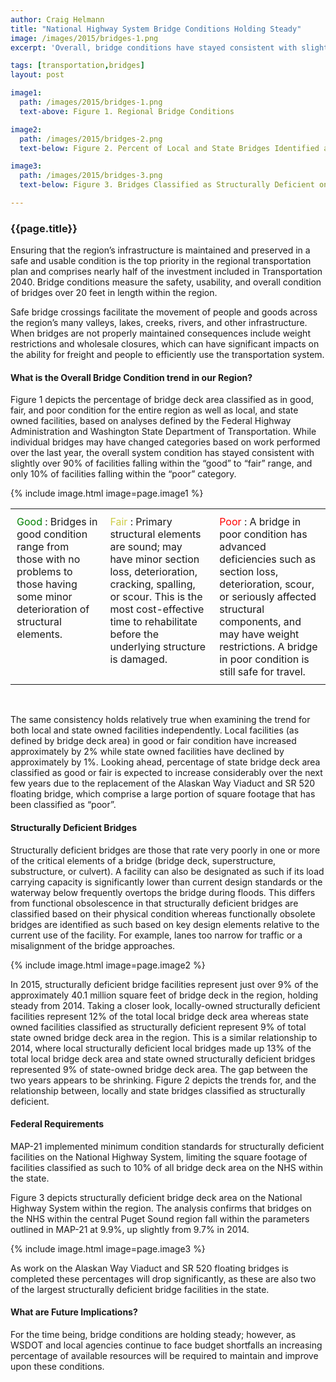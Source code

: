 ```yaml
---
author: Craig Helmann
title: "National Highway System Bridge Conditions Holding Steady"
image: /images/2015/bridges-1.png
excerpt: 'Overall, bridge conditions have stayed consistent with slightly over 90% of facilities falling within the “good” to “fair” range, and only 10% of facilities falling within the “poor” category.'

tags: [transportation,bridges]
layout: post

image1:
  path: /images/2015/bridges-1.png
  text-above: Figure 1. Regional Bridge Conditions

image2:
  path: /images/2015/bridges-2.png
  text-below: Figure 2. Percent of Local and State Bridges Identified as Structurally Deficient

image3:
  path: /images/2015/bridges-3.png
  text-below: Figure 3. Bridges Classified as Structurally Deficient on the National Highway System

---
```


### {{page.title}}

Ensuring that the region’s infrastructure is maintained and preserved in a safe and usable condition is the top priority in the regional transportation plan and comprises nearly half of the investment included in Transportation 2040.  Bridge conditions measure the safety, usability, and overall condition of bridges over 20 feet in length within the region.

Safe bridge crossings facilitate the movement of people and goods across the region’s many valleys, lakes, creeks, rivers, and other infrastructure.  When bridges are not properly maintained consequences include weight restrictions and wholesale closures, which can have significant impacts on the ability for freight and people to efficiently use the transportation system.

#### What is the Overall Bridge Condition trend in our Region?

Figure 1 depicts the percentage of bridge deck area classified as in good, fair, and poor condition for the entire region as well as local, and state owned facilities, based on analyses defined by the Federal Highway Administration and Washington State Department of Transportation.  While individual bridges may have changed categories based on work performed over the last year, the overall system condition has stayed consistent with slightly over 90% of facilities falling within the “good” to “fair” range, and only 10% of facilities falling within the “poor” category.

{% include image.html image=page.image1 %}

<table><tr>
<td style="padding:10px;" valign="top"><font color="green">Good</font> : Bridges in good condition range from those with no problems to those having some minor deterioration of structural elements.</td>

<td style="padding:10px;"  valign="top"><font color="#cc4">Fair</font> : Primary structural elements are sound; may have minor section loss, deterioration, cracking, spalling, or scour. This is the most cost-effective time to rehabilitate before the underlying structure is damaged.</td>

<td style="padding:10px;" valign="top"><font color="red">Poor</font> : A bridge in poor condition has advanced deficiencies such as section loss, deterioration, scour, or seriously affected structural components, and may have weight restrictions.  A bridge in poor condition is still safe for travel.</td>
</tr></table>

<br/>

The same consistency holds relatively true when examining the trend for both local and state owned facilities independently. Local facilities (as defined by bridge deck area) in good or fair condition have increased approximately by 2% while state owned facilities have declined by approximately by 1%.  Looking ahead, percentage of state bridge deck area classified as good or fair is expected to increase considerably over the next few years due to the replacement of the Alaskan Way Viaduct and SR 520 floating bridge, which comprise a large portion of square footage that has been classified as “poor”.

#### Structurally Deficient Bridges

Structurally deficient bridges are those that rate very poorly in one or more of the critical elements of a bridge (bridge deck, superstructure, substructure, or culvert).  A facility can also be designated as such if its load carrying capacity is significantly lower than current design standards or the waterway below frequently overtops the bridge during floods.  This differs from functional obsolescence in that structurally deficient bridges are classified based on their physical condition whereas functionally obsolete bridges are identified as such based on key design elements relative to the current use of the facility.  For example, lanes too narrow for traffic or a misalignment of the bridge approaches.

{% include image.html image=page.image2 %}

In 2015, structurally deficient bridge facilities represent just over 9% of the approximately 40.1 million square feet of bridge deck in the region, holding steady from 2014. Taking a closer look, locally-owned structurally deficient facilities represent 12% of the total local bridge deck area whereas state owned facilities classified as structurally deficient represent 9% of total state owned bridge deck area in the region. This is a similar relationship to 2014, where local structurally deficient local bridges made up 13% of the total local bridge deck area and state owned structurally deficient bridges represented 9% of state-owned bridge deck area. The gap between the two years appears to be shrinking. Figure 2 depicts the trends for, and the relationship between, locally and state bridges classified as structurally deficient.

#### Federal Requirements

MAP-21 implemented minimum condition standards for structurally deficient facilities on the National Highway System, limiting the square footage of facilities classified as such to 10% of all bridge deck area on the NHS within the state.

Figure 3 depicts structurally deficient bridge deck area on the National Highway System within the region.  The analysis confirms that bridges on the NHS within the central Puget Sound region fall within the parameters outlined in MAP-21 at 9.9%, up slightly from 9.7% in 2014.

{% include image.html image=page.image3 %}

As work on the Alaskan Way Viaduct and SR 520 floating bridges is completed these percentages will drop significantly, as these are also two of the largest structurally deficient bridge facilities in the state.

#### What are Future Implications?

For the time being, bridge conditions are holding steady; however, as WSDOT and local agencies continue to face budget shortfalls an increasing percentage of available resources will be required to maintain and improve upon these conditions.
